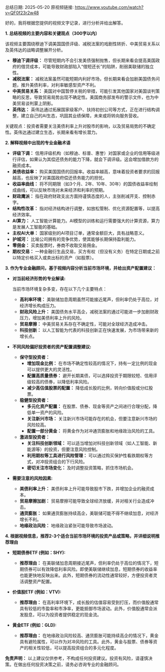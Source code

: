 总结日期: 2025-05-20
原视频链接: https://www.youtube.com/watch?v=QF0f23r2w48

好的，我将根据您提供的视频文字记录，进行分析并给出解答。

**1. 总结视频的主要内容和关键观点（300字以内）**

该视频主要围绕穆迪下调美国国债评级、减税法案的戏剧性转折、中美贸易关系以及英伟达的战略调整展开分析。

*   **穆迪下调评级：** 尽管短期内不会引发美债强制抛售，但长期来看会提高美国政府的借贷成本，可能导致财政部陷入“借短还长”的陷阱，削弱美联储的独立性。
*   **减税法案：** 减税法案虽然可能短期内利好市场，但长期来看会加剧美国债务问题，推升美债利率，对利率敏感型资产不利。
*   **中美贸易关系：** 美国对中国暂停关税的举措，可能引发其他国家对美国谈判策略的反思，导致贸易局势出现不确定性。美国商务部发布的警示文件，也为中美贸易谈判蒙上阴影。
*   **英伟达：** 英伟达通过拓展国家级客户、扶持初创公司等方式，正在进行结构调整，建立自己的AI生态，巩固其业绩保障，未来或将转向服务营收。

关键观点：投资者需要关注美债利率上升对股市的影响，以及贸易局势的不确定性。英伟达通过建立生态，长期来看有增长潜力。

**2. 解释视频中出现的专业金融术语**

*   **评级下调：** 信用评级机构（如穆迪、标普、惠誉）对国家或企业的信用等级进行评估，如果认为其偿还债务的能力下降，就会下调评级。这会增加借款方的融资成本。
*   **美债收益率：** 购买美国国债的回报率。收益率越高，意味着投资者要求的回报越高，也反映了对美国政府偿还债务能力的担忧。
*   **收益率曲线：** 将不同期限（如3个月、2年、10年、30年）的国债收益率绘制成曲线，可以反映市场对未来经济和利率的预期。
*   **财政鹰派：** 指在政府财政支出方面持谨慎态度的人，主张削减开支、控制赤字。
*   **结构性改革：** 指对经济结构进行调整，如放松管制、优化资源配置等，以提高经济效率。
*   **AI算力：** 人工智能计算能力。AI模型的训练和运行需要强大的计算资源，算力是发展人工智能的基础。
*   **主权AI大单：** 国家级别的AI项目订单，通常金额巨大，具有战略意义。
*   **护城河：** 比喻公司拥有的竞争优势，使其能够长期保持盈利能力。
*   **零佣金：** 买卖股票时，券商不收取交易佣金。
*   **期权交易：** 一种金融衍生品交易，买方有权（但没有义务）在特定日期或之前以特定价格买入或卖出标的资产（如股票）。

**3. 作为专业金融顾问，基于视频内容分析当前市场环境，并给出资产配置建议：**

*   **对当前经济形势的专业解读:**

    当前市场环境复杂多变，存在以下几个主要特点：
    *   **高利率环境：** 美联储加息周期虽然可能接近尾声，但利率仍处于高位，对经济增长构成压力。
    *   **财政风险上升：** 美国债务水平高企，减税法案的通过可能进一步加剧财政压力，增加美债利率上升的风险。
    *   **贸易摩擦：** 中美贸易关系存在不确定性，可能对全球经济造成冲击。
    *   **科技创新：** 以人工智能为代表的科技创新正在快速发展，为市场带来新的增长点。

*   **不同风险偏好投资者的资产配置调整建议:**

    *   **保守型投资者：**
        *   **增加现金比例：** 在市场不确定性较高的情况下，持有一定比例的现金可以提供更大的灵活性。
        *   **配置高质量债券：** 避开长期美债，可以选择投资于期限较短、信用评级较高的债券，以降低利率风险。
        *   **减少高估值股票的配置：** 降低成长股的比例，转向价值股或分红股票。
    *   **稳健型投资者：**
        *   **多元化资产配置：** 在股票、债券、现金等资产之间进行合理分配，降低单一资产的风险。
        *   **关注新兴市场：** 关注新兴市场可能存在的机会，但要注意新兴市场的风险较高。
        *   **配置一部分黄金：** 将黄金作为对冲通货膨胀和地缘政治风险的工具。
    *   **激进型投资者：**
        *   **关注科技创新领域：** 可以适当增加对科技创新领域（如人工智能、新能源等）的投资，但要注意风险控制。
        *   **利用期权等工具进行风险管理：** 可以通过购买保护性看跌期权等方式，对冲投资组合的下行风险。
        *   **密切关注市场变化：** 及时调整投资策略，抓住市场机会。

*   **需要注意的风险因素:**

    *   **美债利率上升：** 美债利率上升可能导致股市下跌，并增加企业的融资成本。
    *   **贸易摩擦加剧：** 贸易摩擦可能导致全球经济放缓，并对相关行业造成冲击。
    *   **通货膨胀：** 如果通货膨胀持续高企，美联储可能不得不继续加息，对经济增长不利。
    *   **地缘政治风险：** 地缘政治紧张可能导致市场波动。

**4. 根据视频信息，推荐2-3个适合当前市场环境的投资产品或策略，并详细说明推荐理由**

*   **短期债券ETF (例如：SHY):**

    *   **推荐理由：** 在美联储加息周期接近尾声，但利率仍处于高位的情况下，短期债券可以有效降低利率风险。即使美联储继续加息，短期债券的收益率也能更快地反映出来。此外，短期债券的流动性通常较好，方便投资者灵活调整资产配置。

*   **价值股ETF (例如：VTV):**

    *   **推荐理由：** 在高利率环境下，成长股的估值容易受到打压，而价值股通常具有较低的市盈率和市净率，更能抵御市场波动。此外，价值股通常会派发股息，可以为投资者提供稳定的现金流。

*   **黄金ETF (例如：GLD):**

    *   **推荐理由：** 在地缘政治风险较高、通货膨胀可能持续高企的情况下，黄金具有避险属性，可以作为对冲风险的工具。此外，黄金与股票、债券等资产的相关性较低，可以提高投资组合的多元化程度。

**免责声明：** 以上建议仅供参考，不构成任何投资建议。投资有风险，请谨慎决策。在做出任何投资决策之前，请务必咨询专业的金融顾问。
